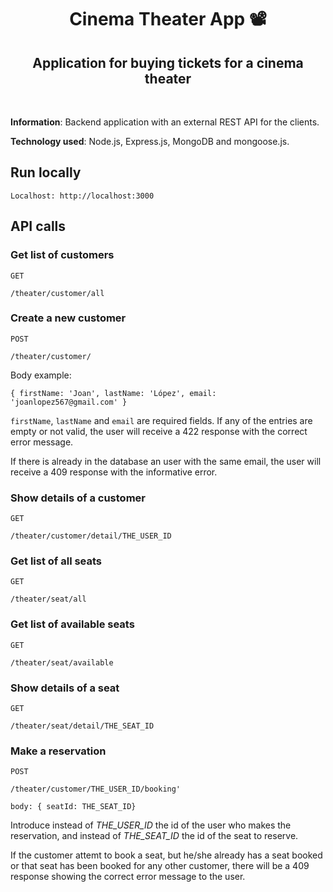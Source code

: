 <h1 align="center">Cinema Theater App 📽</h1>
<h2 align="center">Application for buying tickets for a cinema theater</h2>

<br />

**Information**: Backend application with an external REST API for the clients. <br />

**Technology used**: Node.js, Express.js, MongoDB and mongoose.js.

## Run locally

```
Localhost: http://localhost:3000
```

## API calls

### Get list of customers

`GET`

```
/theater/customer/all
```

### Create a new customer

`POST`

```
/theater/customer/
```

Body example:

```
{ firstName: 'Joan', lastName: 'López', email: 'joanlopez567@gmail.com' }
```

`firstName`, `lastName` and `email` are required fields. If any of the entries are empty or not valid, the user will receive a 422 response with the correct error message.

If there is already in the database an user with the same email, the user will receive a 409 response with the informative error.

### Show details of a customer

`GET`

```
/theater/customer/detail/THE_USER_ID
```

### Get list of all seats

`GET`

```
/theater/seat/all
```

### Get list of available seats

`GET`

```
/theater/seat/available
```

### Show details of a seat

`GET`

```
/theater/seat/detail/THE_SEAT_ID
```

### Make a reservation

`POST`

```
/theater/customer/THE_USER_ID/booking'
```

```
body: { seatId: THE_SEAT_ID}
```

Introduce instead of _THE_USER_ID_ the id of the user who makes the reservation, and instead of _THE_SEAT_ID_ the id of the seat to reserve.

If the customer attemt to book a seat, but he/she already has a seat booked or that seat has been booked for any other customer, there will be a 409 response showing the correct error message to the user.

